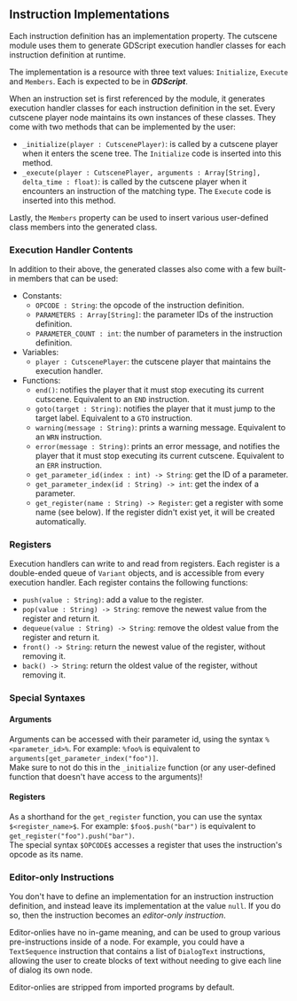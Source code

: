 ## Instruction Implementations
Each instruction definition has an implementation property. The cutscene module uses them to generate GDScript execution handler classes for each instruction definition at runtime.

The implementation is a resource with three text values: `Initialize`, `Execute` and `Members`. Each is expected to be in _**GDScript**_.

When an instruction set is first referenced by the module, it generates execution handler classes for each instruction definition in the set. Every cutscene player node maintains its own instances of these classes.
They come with two methods that can be implemented by the user:
- `_initialize(player : CutscenePlayer)`: is called by a cutscene player when it enters the scene tree. The `Initialize` code is inserted into this method.
- `_execute(player : CutscenePlayer, arguments : Array[String], delta_time : float)`: is called by the cutscene player when it encounters an instruction of the matching type. The `Execute` code is inserted into this method.

Lastly, the `Members` property can be used to insert various user-defined class members into the generated class.

### Execution Handler Contents
In addition to their above, the generated classes also come with a few built-in members that can be used:
- Constants:
  - `OPCODE : String`: the opcode of the instruction definition.
  - `PARAMETERS : Array[String]`: the parameter IDs of the instruction definition.
  - `PARAMETER_COUNT : int`: the number of parameters in the instruction definition.
- Variables:
  - `player : CutscenePlayer`: the cutscene player that maintains the execution handler.
- Functions:
  - `end()`: notifies the player that it must stop executing its current cutscene. Equivalent to an `END` instruction.
  - `goto(target : String)`: notifies the player that it must jump to the target label. Equivalent to a `GTO` instruction.
  - `warning(message : String)`: prints a warning message. Equivalent to an `WRN` instruction.
  - `error(message : String)`: prints an error message, and notifies the player that it must stop executing its current cutscene. Equivalent to an `ERR` instruction.
  - `get_parameter_id(index : int) -> String`: get the ID of a parameter.
  - `get_parameter_index(id : String) -> int`: get the index of a parameter.
  - `get_register(name : String) -> Register`: get a register with some name (see below). If the register didn't exist yet, it will be created automatically.

### Registers
Execution handlers can write to and read from registers. Each register is a double-ended queue of `Variant` objects, and is accessible from every execution handler. Each register contains the following functions:
  - `push(value : String)`: add a value to the register.
  - `pop(value : String) -> String`: remove the newest value from the register and return it.
  - `dequeue(value : String) -> String`: remove the oldest value from the register and return it.
  - `front() -> String`: return the newest value of the register, without removing it.
  - `back() -> String`: return the oldest value of the register, without removing it.

### Special Syntaxes
#### Arguments
Arguments can be accessed with their parameter id, using the syntax `%<parameter_id>%`. For example: `%foo%` is equivalent to `arguments[get_parameter_index("foo")]`.
<br/> Make sure to not do this in the `_initialize` function (or any user-defined function that doesn't have access to the arguments)!

#### Registers
As a shorthand for the `get_register` function, you can use the syntax `$<register_name>$`. For example: `$foo$.push("bar")` is equivalent to `get_register("foo").push("bar")`.
<br/>The special syntax `$OPCODE$` accesses a register that uses the instruction's opcode as its name.

### Editor-only Instructions
You don't have to define an implementation for an instruction instruction definition, and instead leave its implementation at the value `null`. If you do so, then the instruction becomes an *editor-only instruction*.

Editor-onlies have no in-game meaning, and can be used to group various pre-instructions inside of a node. For example, you could have a `TextSequence` instruction that contains a list of `DialogText` instructions, allowing the user to create blocks of text without needing to give each line of dialog its own node.

Editor-onlies are stripped from imported programs by default.
